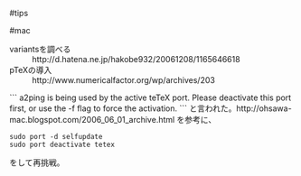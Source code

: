 #tips

#mac

<dl>
  <dt>variantsを調べる</dt><dd>http://d.hatena.ne.jp/hakobe932/20061208/1165646618
</dd>
  <dt>pTeXの導入</dt><dd>http://www.numericalfactor.org/wp/archives/203
</dd>
</dl>
```
a2ping is being used by the active teTeX port.  Please deactivate this port first, or use the -f flag to force the activation.
```
と言われた。http://ohsawa-mac.blogspot.com/2006_06_01_archive.html を参考に、

```
sudo port -d selfupdate
sudo port deactivate tetex
```
をして再挑戦。





